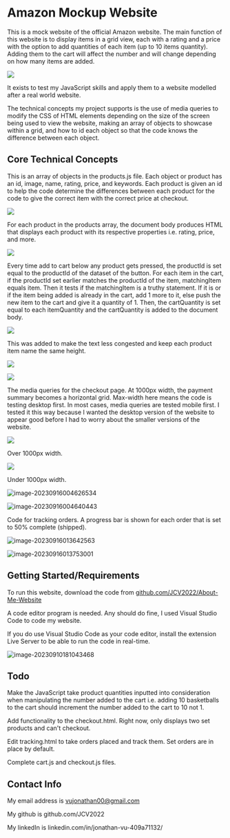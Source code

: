 # Amazon Mockup Website

This is a mock website of the official Amazon website. The main function of this website is to display items in a grid view, each with a rating and a price with the option to add quantities of each item (up to 10 items quantity). Adding them to the cart will affect the number and will change depending on how many items are added. 

![](images/amazonhome.png)

It exists to test my JavaScript skills and apply them to a website modelled after a real world website. 

The technical concepts my project supports is the use of media queries to modify the CSS of HTML elements depending on the size of the screen being used to view the website, making an array of objects to showcase within a grid, and how to id each object so that the code knows the difference between each object. 

## Core Technical Concepts

This is an array of objects in the products.js file. Each object or product has an id, image, name, rating, price, and keywords. Each product is given an id to help the code determine the differences between each product for the code to give the correct item with the correct price at checkout.

![](images/products.png)

For each product in the products array, the document body produces HTML that displays each product with its respective properties i.e. rating, price, and more.

![](images/js.png)

Every time add to cart below any product gets pressed, the productId is set equal to the productId of the dataset of the button. For each item in the cart, if the productId set earlier matches the productId of the item, matchingItem equals item. Then it tests if the matchingItem is a truthy statement. If it is or if the item being added is already in the cart, add 1 more to it, else push the new item to the cart and give it a quantity of 1. Then, the cartQuantity is set equal to each itemQuantity and the cartQuantity is added to the document body. 

![](images/js1.png)

This was added to make the text less congested and keep each product item name the same height. 

![](images/limit_two_lines.png)



![](images/product_example.png)

The media queries for the checkout page. At 1000px width, the payment summary becomes a horizontal grid. Max-width here means the code is testing desktop first. In most cases, media queries are tested mobile first. I tested it this way because I wanted the desktop version of the website to appear good before I had to worry about the smaller versions of the website.

![](images/css1.png)

Over 1000px width.

![](images/checkout.png)

Under 1000px width.

![image-20230916004626534](C:\Users\jonat\AppData\Roaming\Typora\typora-user-images\image-20230916004626534.png)

![image-20230916004640443](C:\Users\jonat\AppData\Roaming\Typora\typora-user-images\image-20230916004640443.png)

Code for tracking orders. A progress bar is shown for each order that is set to 50% complete (shipped).

![image-20230916013642563](C:\Users\jonat\AppData\Roaming\Typora\typora-user-images\image-20230916013642563.png)

![image-20230916013753001](C:\Users\jonat\AppData\Roaming\Typora\typora-user-images\image-20230916013753001.png)

## Getting Started/Requirements

To run this website, download the code from [github.com/JCV2022/About-Me-Website](https://github.com/JCV2022/About-Me-Website)

A code editor program is needed. Any should do fine, I used Visual Studio Code to code my website.

If you do use Visual Studio Code as your code editor, install the extension Live Server to be able to run the code in real-time.

![image-20230910181043468](C:\Users\jonat\AppData\Roaming\Typora\typora-user-images\image-20230910181043468.png)

## Todo

Make the JavaScript take product quantities inputted into consideration when manipulating the number added to the cart i.e. adding 10 basketballs to the cart should increment the number added to the cart to 10 not 1. 

Add functionality to the checkout.html. Right now, only displays two set products and can't checkout.

Edit tracking.html to take orders placed and track them. Set orders are in place by default.

Complete cart.js and checkout.js files.

## Contact Info

My email address is vujonathan00@gmail.com

My github is github.com/JCV2022

My linkedIn is linkedin.com/in/jonathan-vu-409a71132/
